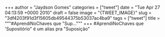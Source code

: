 
+++
author = "Jaydson Gomes"
categories = ["tweet"]
date = "Tue Apr 27 04:13:59 +0000 2010"
draft = false
image = "{TWEET_IMAGE}"
slug = "3df4203f91d3f15605db49544375b53037ac4ba9"
tags = ["tweet"]
title = """#AprendiNoChaves que "Sup..."""
+++
#AprendiNoChaves que 'Supositório" é um alias pra "Suposição"
